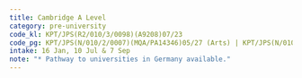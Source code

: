 ```yaml
---
title: Cambridge A Level
category: pre-university
code_kl: KPT/JPS(R2/010/3/0098)(A9208)07/23
code_pg: KPT/JPS(N/010/2/0007)(MQA/PA14346)05/27 (Arts) | KPT/JPS(N/010/2/0005)(MQA/PA14347)01/27 (Science)
intake: 16 Jan, 10 Jul & 7 Sep
note: "* Pathway to universities in Germany available."
---
```

